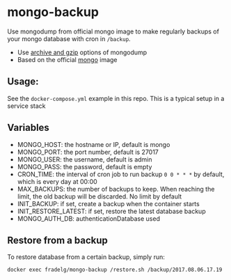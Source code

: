 # mongo-backup

Use mongodump from official mongo image to make regularly backups of your mongo database with cron in `/backup`.

- Use [archive and gzip](https://www.mongodb.com/blog/post/archiving-and-compression-in-mongodb-tools) options of mongodump
- Based on the official [mongo](https://github.com/docker-library/mongo) image

## Usage:

See the `docker-compose.yml` example in this repo. This is a typical setup in a service stack

## Variables

- MONGO_HOST: the hostname or IP, default is mongo
- MONGO_PORT: the port number, default is 27017
- MONGO_USER: the username, default is admin
- MONGO_PASS: the password, default is empty
- CRON_TIME: the interval of cron job to run backup `0 0 * * *` by default, which is every day at 00:00
- MAX_BACKUPS: the number of backups to keep. When reaching the limit, the old backup will be discarded. No limit by default
- INIT_BACKUP: if set, create a backup when the container starts
- INIT_RESTORE_LATEST: if set, restore the latest database backup
- MONGO_AUTH_DB: authenticationDatabase used

## Restore from a backup

To restore database from a certain backup, simply run:

```docker exec fradelg/mongo-backup /restore.sh /backup/2017.08.06.17.19```

